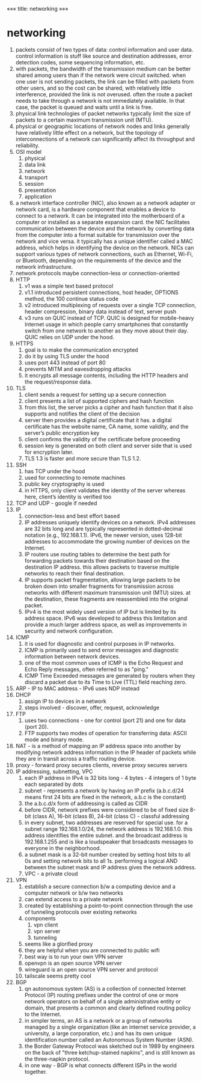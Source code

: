«««
title: networking
»»»

# networking

1. packets consist of two types of data: control information and user data. control information is stuff like source and destination addresses, error detection codes, some sequencing information, etc.
2. with packets, the bandwidth of the transmission medium can be better shared among users than if the network were circuit switched. when one user is not sending packets, the link can be filled with packets from other users, and so the cost can be shared, with relatively little interference, provided the link is not overused. often the route a packet needs to take through a network is not immediately available. In that case, the packet is queued and waits until a link is free. 
3. physical link technologies of packet networks typically limit the size of packets to a certain maximum transmission unit (MTU).
4. physical or geographic locations of network nodes and links generally have relatively little effect on a network, but the topology of interconnections of a network can significantly affect its throughput and reliability.
5. OSI model
    1. physical
    2. data link
    3. network
    4. transport
    5. session
    6. presentation
    7. application
6. a network interface controller (NIC), also known as a network adapter or network card, is a hardware component that enables a device to connect to a network. It can be integrated into the motherboard of a computer or installed as a separate expansion card. the NIC facilitates communication between the device and the network by converting data from the computer into a format suitable for transmission over the network and vice versa. it typically has a unique identifier called a MAC address, which helps in identifying the device on the network. NICs can support various types of network connections, such as Ethernet, Wi-Fi, or Bluetooth, depending on the requirements of the device and the network infrastructure.
7. network protocols maybe connection-less or connection-oriented
8. HTTP
    1. v1 was a simple text based protocol
    2. v1.1 introduced persistent connections, host header, OPTIONS method, the 100 continue status code
    3. v2 introduced multiplexing of requests over a single TCP connection, header compression, binary data instead of text, server push
    4. v3 runs on QUIC instead of TCP. QUIC is designed for mobile-heavy Internet usage in which people carry smartphones that constantly switch from one network to another as they move about their day. QUIC relies on UDP under the hood.
9. HTTPS 
    1. goal is to make the communication encrypted
    2. do it by using TLS under the hood
    3. uses port 443 instead of port 80
    4. prevents MITM and eavesdropping attacks
    5. it encrypts all message contents, including the HTTP headers and the request/response data.
10. TLS
    1. client sends a request for setting up a secure connection
    2. client presents a list of supported ciphers and hash function
    3. from this list, the server picks a cipher and hash function that it also supports and notifies the client of the decision
    4. server then provides a digital certificate that it has. a digital certificate has the website name, CA name, some validity, and the server’s public encryption key
    5. client confirms the validity of the certificate before proceeding
    6. session key is generated on both client and server side that is used for encryption later.
    7. TLS 1.3 is faster and more secure than TLS 1.2.
11. SSH
    1. has TCP under the hood
    2. used for connecting to remote machines
    3. public key cryptography is used
    4. in HTTPS, only client validates the identity of the server whereas here, client’s identity is verified too
12. TCP and UDP - google if needed
13. IP
    1. connection-less and best effort based
    2.  IP addresses uniquely identify devices on a network. IPv4 addresses are 32 bits long and are typically represented in dotted-decimal notation (e.g., 192.168.1.1). IPv6, the newer version, uses 128-bit addresses to accommodate the growing number of devices on the Internet.
    3. IP routers use routing tables to determine the best path for forwarding packets towards their destination based on the destination IP address. this allows packets to traverse multiple networks to reach their final destination.
    4. IP supports packet fragmentation, allowing large packets to be broken down into smaller fragments for transmission across networks with different maximum transmission unit (MTU) sizes. at the destination, these fragments are reassembled into the original packet.
    5. IPv4 is the most widely used version of IP but is limited by its address space. IPv6 was developed to address this limitation and provide a much larger address space, as well as improvements in security and network configuration.
14. ICMP
    1. it is used for diagnostic and control purposes in IP networks.
    2. ICMP is primarily used to send error messages and diagnostic information between network devices.
    3. one of the most common uses of ICMP is the Echo Request and Echo Reply messages, often referred to as "ping."
    4. ICMP Time Exceeded messages are generated by routers when they discard a packet due to its Time to Live (TTL) field reaching zero.
15. ARP - IP to MAC address - IPv6 uses NDP instead
16. DHCP
    1. assign IP to devices in a network
    2. steps involved - discover, offer, request, acknowledge
17. FTP
    1. uses two connections - one for control (port 21) and one for data (port 20).
    2. FTP supports two modes of operation for transferring data: ASCII mode and binary mode.
18. NAT - is a method of mapping an IP address space into another by modifying network address information in the IP header of packets while they are in transit across a traffic routing device.
19. proxy - forward proxy secures clients, reverse proxy secures servers
20. IP addressing, subnetting, VPC
    1. each IP address in IPv4 is 32 bits long - 4 bytes - 4 integers of 1 byte each separated by dots
    2. subnet - represents a network by having an IP prefix (a.b.c.d/24 means first 24 bits are fixed in the network, a.b.c is the constant)
    3. the a.b.c.d/x form of addressing is called as CIDR
    4. before CIDR, network prefixes were considered to be of fixed size 8-bit (class A), 16-bit (class B), 24-bit (class C) - classful addressing
    5. in every subnet, two addresses are reserved for special use. for a subnet range 192.168.1.0/24, the network address is 192.168.1.0. this address identifies the entire subnet. and the broadcast address is 192.168.1.255 and is like a loudspeaker that broadcasts messages to everyone in the neighborhood.
    6. a subnet mask is a 32-bit number created by setting host bits to all 0s and setting network bits to all 1s. performing a logical AND between the subnet mask and IP address gives the network address.
    7. VPC - a private cloud
21. VPN
    1. establish a secure connection b/w a computing device and a computer network or b/w two networks
    2. can extend access to a private network
    3. created by establishing a point-to-point connection through the use of tunneling protocols over existing networks
    4. components
        1. vpn client
        2. vpn server
        3. tunneling 
    5. seems like a glorified proxy
    6. they are helpful when you are connected to public wifi
    7. best way is to run your own VPN server
    8. openvpn is an open source VPN server
    9. wireguard is an open source VPN server and protocol
    10. tailscale seems pretty cool
22. BGP
    1. qn autonomous system (AS) is a collection of connected Internet Protocol (IP) routing prefixes under the control of one or more network operators on behalf of a single administrative entity or domain, that presents a common and clearly defined routing policy to the Internet.
    2. in simpler terms, an AS is a network or a group of networks managed by a single organization (like an internet service provider, a university, a large corporation, etc.) and has its own unique identification number called an Autonomous System Number (ASN).
    3. the Border Gateway Protocol was sketched out in 1989 by engineers on the back of "three ketchup-stained napkins", and is still known as the three-napkin protocol.
    4. in one way - BGP is what connects different ISPs in the world together.
